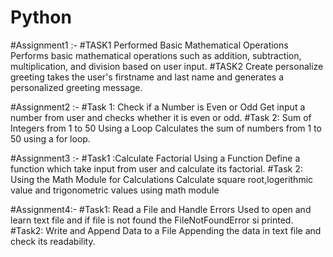 # Python
#Assignment1 :- 
#TASK1 Performed Basic Mathematical Operations
Performs basic mathematical operations such as addition, subtraction, multiplication, and division based on user input.
#TASK2 Create personalize greeting
takes the user's firstname and last name and generates a personalized greeting message.

#Assignment2 :- 
#Task 1: Check if a Number is Even or Odd
Get input a number from user and checks whether it is even or odd.
#Task 2: Sum of Integers from 1 to 50 Using a Loop
Calculates the sum of numbers from 1 to 50 using a for loop.

#Assignment3 :- 
#Task1 :Calculate Factorial Using a Function
Define a function which take input from user and calculate its factorial.
#Task 2: Using the Math Module for Calculations
Calculate square root,logerithmic value and trigonometric values using math module

#Assignment4:-
#Task1: Read a File and Handle Errors
Used to open and learn text file and if file is not found the FileNotFoundError si printed.
#Task2: Write and Append Data to a File
Appending the data in text file and check its readability.

